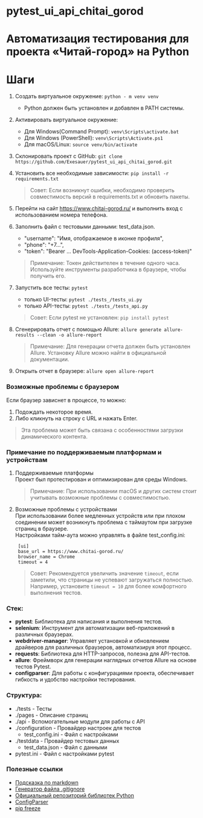 # pytest_ui_api_chitai_gorod

# Автоматизация тестирования для проекта «Читай-город» на Python

# Шаги
1. Создать виртуальное окружение: `python - m venv venv`
    - Python должен быть установлен и добавлен в PATH системы.
2. Активировать виртуальное окружение:
    - Для Windows(Command Prompt): `venv\Scripts\activate.bat`
    - Для Windows (PowerShell): `venv\Scripts\Activate.ps1`
    - Для macOS/Linux: `source venv/bin/activate`

3. Склонировать проект с GitHub: `git clone https://github.com/Exesauer/pytest_ui_api_chitai_gorod.git`
4. Установить все необходимые зависимости: `pip install -r requirements.txt`
    > Совет: Если возникнут ошибки, необходимо проверить совместимость версий в requirements.txt и обновить пакеты.
5. Перейти на сайт https://www.chitai-gorod.ru/ и выполнить вход с использованием номера телефона.
6. Заполнить файл с тестовыми данными: test_data.json.
    - "username": "Имя, отображаемое в иконке профиля",
    - "phone": "+7...",
    - "token": "Bearer ... DevTools-Application-Cookies: (access-token)"
    > Примечание: Токен действителен в течение одного часа. Используйте инструменты разработчика в браузере, чтобы получить его.
7. Запустить все тесты: `pytest`
    - только UI-тесты: `pytest ./tests_/tests_ui.py`
    - только API-тесты: `pytest ./tests_/tests_api.py`
    > Совет: Если pytest не установлен: `pip install pytest`
8. Сгенерировать отчет с помощью Allure: `allure generate allure-results --clean -o allure-report`
   > Примечание: Для генерации отчета должен быть установлен Allure. Установку Allure можно найти в официальной документации.
9. Открыть отчет в браузере: `allure open allure-report`

### Возможные проблемы с браузером

Если браузер зависнет в процессе, то можно:

1. Подождать некоторое время.
2. Либо кликнуть на строку с URL и нажать Enter.

>Эта проблема может быть связана с особенностями загрузки динамического контента.

### Примечание по поддерживаемым платформам и устройствам

1. Поддерживаемые платформы  
    Проект был протестирован и оптимизирован для среды Windows.
    > Примечание: При использовании macOS и других систем стоит учитывать возможные проблемы с совместимостью.

2. Возможные проблемы с устройствами  
   При использовании более медленных устройств или при плохом соединении может возникнуть проблема с таймаутом при загрузке страниц в браузере.   
    Настройками тайм-аута можно управлять в файле test_config.ini:

        [ui]
        base_url = https://www.chitai-gorod.ru/
        browser_name = Chrome
        timeout = 4
   
    >Совет: Рекомендуется увеличить значение `timeout`, если заметили, что страницы не успевают загружаться полностью. Например, установите `timeout = 10` для более комфортного выполнения тестов.

### Стек:
- **pytest**: Библиотека для написания и выполнения тестов.
- **selenium**: Инструмент для автоматизации веб-приложений в различных браузерах.
- **webdriver-manager**: Управляет установкой и обновлением драйверов для различных браузеров, автоматизируя этот процесс.
- **requests**: Библиотека для HTTP-запросов, полезна для API-тестов.
- **allure**: Фреймворк для генерации наглядных отчетов Allure на основе тестов Pytest.
- **configparser**: Для работы с конфигурациями проекта, обеспечивает гибкость и удобство настройки тестирования.

### Структура:
- ./tests - Тесты
- ./pages - Описание страниц
- ./api - Вспомогательные модули для работы с API
- ./configuration - Провайдер настроек для тестов
    - test_config.ini - Файл с настройками
- ./testdata - Провайдер тестовых данных
    - test_data.json - Файл с данными
- pytest.ini - Файл с настройками pytest

### Полезные ссылки
- [Подсказка по markdown](https://www.markdownguide.org/basic-syntax/)
- [Генератор файла .gitignore](https://www.toptal.com/developers/gitignore)
- [Официальный репозиторий библиотек Python](https://pypi.org/)
- [ConfigParser](https://docs.python.org/3/library/configparser.html)
- [pip freeze](https://pip.pypa.io/en/stable/cli/pip_freeze/)